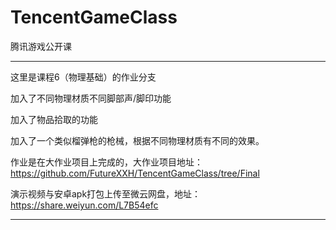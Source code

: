 # TencentGameClass
腾讯游戏公开课

-------
这里是课程6（物理基础）的作业分支

加入了不同物理材质不同脚部声/脚印功能

加入了物品拾取的功能

加入了一个类似榴弹枪的枪械，根据不同物理材质有不同的效果。

作业是在大作业项目上完成的，大作业项目地址：https://github.com/FutureXXH/TencentGameClass/tree/Final

演示视频与安卓apk打包上传至微云网盘，地址：https://share.weiyun.com/L7B54efc

-------


